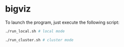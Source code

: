 # bigviz

To launch the program, just execute the following script:

```bash
./run_local.sh # local mode

./run_cluster.sh # cluster mode
```
